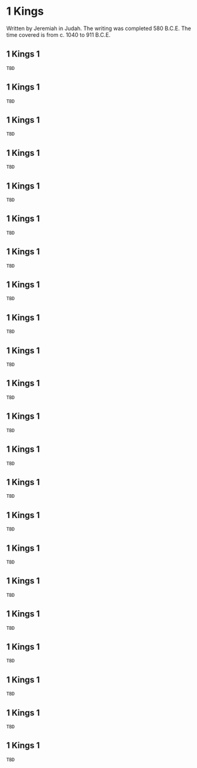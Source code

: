 # 1 Kings

Written by Jeremiah in Judah. The writing was completed 580 B.C.E. The time covered is from c. 1040 to 911 B.C.E.

## 1 Kings 1

```
TBD
```


## 1 Kings 1

```
TBD
```


## 1 Kings 1

```
TBD
```


## 1 Kings 1

```
TBD
```


## 1 Kings 1

```
TBD
```


## 1 Kings 1

```
TBD
```


## 1 Kings 1

```
TBD
```


## 1 Kings 1

```
TBD
```


## 1 Kings 1

```
TBD
```


## 1 Kings 1

```
TBD
```


## 1 Kings 1

```
TBD
```


## 1 Kings 1

```
TBD
```


## 1 Kings 1

```
TBD
```


## 1 Kings 1

```
TBD
```


## 1 Kings 1

```
TBD
```


## 1 Kings 1

```
TBD
```


## 1 Kings 1

```
TBD
```


## 1 Kings 1

```
TBD
```


## 1 Kings 1

```
TBD
```


## 1 Kings 1

```
TBD
```


## 1 Kings 1

```
TBD
```


## 1 Kings 1

```
TBD
```


